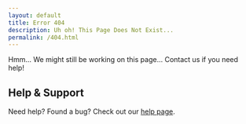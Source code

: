 ```yaml
---
layout: default
title: Error 404
description: Uh oh! This Page Does Not Exist...
permalink: /404.html
---
```


Hmm... We might still be working on this page... Contact us if you need help!


## Help & Support
Need help? Found a bug? Check out our [help page](/gwsl/help.html).
